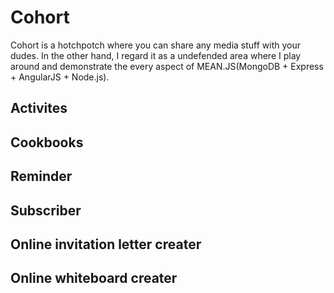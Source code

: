 # Cohort
Cohort is a hotchpotch where you can share any media stuff with your dudes. In the other hand, I regard it as a undefended area where I play around and demonstrate the every aspect of MEAN.JS(MongoDB + Express + AngularJS + Node.js).

## Activites

## Cookbooks

## Reminder

## Subscriber

## Online invitation letter creater

## Online whiteboard creater
